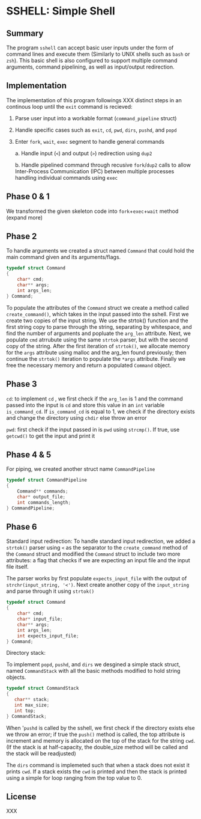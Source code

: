 # SSHELL: Simple Shell

## Summary

The program `sshell` can accept basic user inputs under the form of command lines and execute them (Similarly to UNIX shells such as `bash` or `zsh`). This basic shell is also configured to support multiple command arguments, command pipelining, as well as input/output redirection.

## Implementation

The implementation of this program followings XXX distinct steps in an continous loop until the `exit` command is recieved:

1. Parse user input into a workable format (`command_pipeline` struct)
2. Handle specific cases such as `exit`, `cd`, `pwd`, `dirs`, `pushd`, and `popd`
3. Enter `fork`, `wait`, `exec` segment to handle general commands

    a. Handle input (`<`) and output (`>`) redirection using `dup2`

    b. Handle pipelined command through recusive `fork`/`dup2` calls to allow Inter-Process Communication (IPC) between multiple processes handling individual commands using `exec`



## Phase 0 & 1

We transformed the given skeleton code into `fork`+`exec`+`wait` method (expand more)

## Phase 2

To handle arguments we created a struct named `Command` that could hold the main command given and its arguments/flags.

```c
typedef struct Command
{
    char* cmd;
    char** args;
    int args_len;
} Command;

```

To populate the attributes of the `Command` struct we create a method called `create_command()`, which takes in the input passed into the sshell. First we create two copies of the input string. We use the strtok() function and the first string copy to parse through the string, separating by whitespace, and find the number of arguments and popluate the `arg_len` attribute. Next, we populate `cmd` atrrubute using the same `strtok` parser, but with the second copy of the string. After the first iteration of `strtok()`, we allocate memory for the `args` attribute using malloc and the arg_len found previously; then continue the `strtok()` iteration to populate the `*args` attribute. Finally we free the necessary memory and return a populated `Command` object.  

## Phase 3

`cd`:
to implement `cd` , we first check if the `arg_len` is 1 and the command passed into the input is `cd` and store this value in an `int` variable `is_command_cd`. If `is_command_cd` is equal to 1, we check if the directory exists and change the directory using `chdir` else throw an error

`pwd`:
first check if the input passed in is `pwd` using `strcmp()`. If true, use `getcwd()` to get the input and print it

## Phase 4 & 5
For piping, we created another struct name `CommandPipeline` 

```c
typedef struct CommandPipeline
{
    Command** commands;
    char* output_file;
    int commands_length;
} CommandPipeline;
```

## Phase 6
Standard input redirection:
To handle standard input redirection, we added a `strtok()` parser using `<` as the separator to the `create_command` method of the `Command` struct and modified the `Command` struct to include two more attributes: a flag that checks if we are expecting an input file and the input file itself. 

The parser works by first populate `expects_input_file` with the output of `strchr(input_string, '<')`. Next create another copy of the `input_string` and parse through it using `strtok()`

```c
typedef struct Command
{
    char* cmd;
    char* input_file;
    char** args;
    int args_len;
    int expects_input_file;
} Command;
```

Directory stack:

To implement `popd`, `pushd`, and `dirs` we desgined a simple stack struct, named `CommandStack` with all the basic methods modified to hold string objects. 

```c
typedef struct CommandStack
{
   char** stack;
   int max_size;
   int top;
} CommandStack;
```

When '`pushd` is called by the sshell, we first check if the directory exists else we throw an error; if true the `push()` method is called, the top attribute is increment and memory is allocated on the top of the stack for the string `cwd`. (If the stack is at half-capacity, the double_size method will be called and the stack will be readjusted)

The `dirs` command is implemeted such that when a stack does not exist it prints `cwd`. If a stack exists the `cwd` is printed and then the stack is printed using a simple for loop ranging from the top value to 0.


## License





XXX
